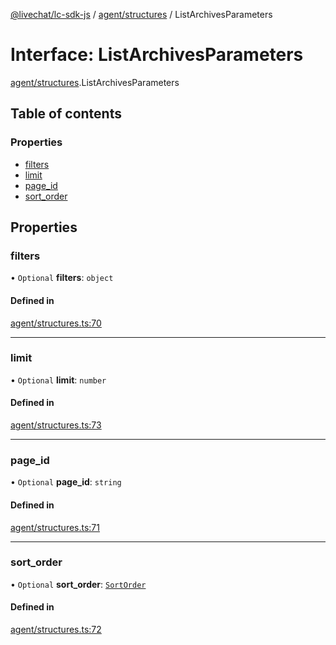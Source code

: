 [@livechat/lc-sdk-js](../README.md) / [agent/structures](../modules/agent_structures.md) / ListArchivesParameters

# Interface: ListArchivesParameters

[agent/structures](../modules/agent_structures.md).ListArchivesParameters

## Table of contents

### Properties

- [filters](agent_structures.ListArchivesParameters.md#filters)
- [limit](agent_structures.ListArchivesParameters.md#limit)
- [page\_id](agent_structures.ListArchivesParameters.md#page_id)
- [sort\_order](agent_structures.ListArchivesParameters.md#sort_order)

## Properties

### filters

• `Optional` **filters**: `object`

#### Defined in

[agent/structures.ts:70](https://github.com/livechat/lc-sdk-js/blob/951da85/src/agent/structures.ts#L70)

___

### limit

• `Optional` **limit**: `number`

#### Defined in

[agent/structures.ts:73](https://github.com/livechat/lc-sdk-js/blob/951da85/src/agent/structures.ts#L73)

___

### page\_id

• `Optional` **page\_id**: `string`

#### Defined in

[agent/structures.ts:71](https://github.com/livechat/lc-sdk-js/blob/951da85/src/agent/structures.ts#L71)

___

### sort\_order

• `Optional` **sort\_order**: [`SortOrder`](../enums/objects.SortOrder.md)

#### Defined in

[agent/structures.ts:72](https://github.com/livechat/lc-sdk-js/blob/951da85/src/agent/structures.ts#L72)
